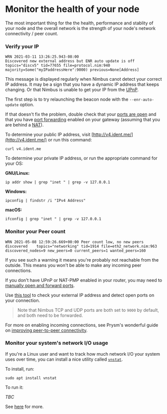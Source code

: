 # Monitor the health of your node

The most important thing for the the health, performance and stablity of your node and the overall network is the strength of your node's network connectivity / peer count.

### Verify your IP

```console
WRN 2021-03-11 13:26:25.943-08:00
Discovered new external address but ENR auto update is off
topics="discv5" tid=77655 file=protocol.nim:940 majority=Some("myIPaddressHere":9000) previous=None[Address]
```

This message is displayed regularly when Nimbus canot detect your correct IP address. It may be a sign that you have a dynamic IP address that keeps changing. Or that Nimbus is unable to get your IP from the [UPnP](https://en.wikipedia.org/wiki/Universal_Plug_and_Play).

The first step is to try relaunching the beacon node with the `--enr-auto-update` option.

If that doesn't fix the problem, double check that your [ports are open](https://www.yougetsignal.com/tools/open-ports/) and that you have [port forwarding](https://www.computerhope.com/issues/ch001201.htm) enabled on your gateway (assuming that you are behind a [NAT](https://en.wikipedia.org/wiki/Network_address_translation)). 

To determine your public IP address, visit [http://v4.ident.me/](http://v4.ident.me/) or run this command:

```
curl v4.ident.me
```

To determine your private IP address, or run the appropriate command for your OS:

**GNU/Linux:**

```
ip addr show | grep "inet " | grep -v 127.0.0.1
```

**Windows:**
```
ipconfig | findstr /i "IPv4 Address"
```

**macOS:**
```
ifconfig | grep "inet " | grep -v 127.0.0.1
```

### Monitor your Peer count

```
WRN 2021-05-08 12:59:26.669+00:00 Peer count low, no new peers discovered    topics="networking" tid=1914 file=eth2_network.nim:963 discovered_nodes=9 new_peers=0 current_peers=1 wanted_peers=160
```

If you see such a warning it means you're probably not reachable from the outside. This means you won't be able to make any incoming peer connections.

If you don't have UPnP or NAT-PMP enabled in your router, you may need to [manually open and forward ports](https://www.computerhope.com/issues/ch001201.htm).

Use [this tool](https://www.yougetsignal.com/tools/open-ports/) to check your external IP address and detect open ports on your connection.

> Note that Nimbus TCP and UDP ports are both set to `9000` by default, and both need to be forwarded.

For more on enabling incoming connections, see Prysm's wonderful guide on [improving peer-to-peer connectivity](https://docs.prylabs.network/docs/prysm-usage/p2p-host-ip/).



### Monitor your system's network I/O usage

If you're a Linux user and want to track how much network I/O your system uses over time, you can install a nice utility called [`vnstat`](https://humdi.net/vnstat/).

To install, run:

```
sudo apt install vnstat
```

To run it:

*TBC*

See [here](https://github.com/jclapis/rp-pi-guide/blob/main/Native.md#monitoring-your-pis-performance) for more.
